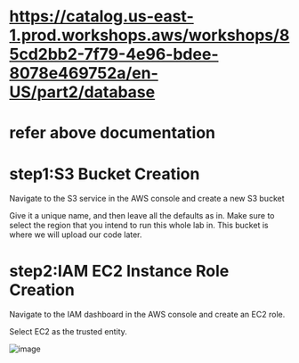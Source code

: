# https://catalog.us-east-1.prod.workshops.aws/workshops/85cd2bb2-7f79-4e96-bdee-8078e469752a/en-US/part2/database
# refer above documentation


# step1:S3 Bucket Creation
Navigate to the S3 service in the AWS console and create a new S3 bucket

Give it a unique name, and then leave all the defaults as in. Make sure to select the region that you intend to run this whole lab in. This bucket is where we will upload our code later.

# step2:IAM EC2 Instance Role Creation
Navigate to the IAM dashboard in the AWS console and create an EC2 role.

Select EC2 as the trusted entity.

![image](https://github.com/kiritisagar/3-tier-with-aws/assets/132217732/efdb824b-ae32-4639-b3ee-e28cad812d73)
